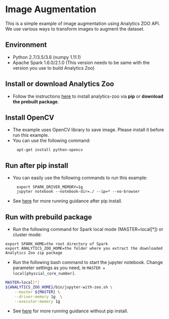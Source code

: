 # Image Augmentation
This is a simple example of image augmentation using Analytics ZOO API. We use various ways to transform images to augment the dataset.

## Environment
* Python 2.7/3.5/3.6 (numpy 1.11.1)
* Apache Spark 1.6.0/2.1.0 (This version needs to be same with the version you use to build Analytics Zoo)

## Install or download Analytics Zoo
* Follow the instructions [here](https://analytics-zoo.github.io/master/#PythonUserGuide/install/) to install analytics-zoo via __pip__ or __download the prebuilt package__.  

## Install OpenCV
* The example uses OpenCV library to save image. Please install it before run this example.
* You can use the following command:
```
     apt-get install python-opencv
```

## Run after pip install
* You can easily use the following commands to run this example:
```
     export SPARK_DRIVER_MEMORY=1g
     jupyter notebook --notebook-dir=./ --ip=* --no-browser 
```

* See [here](https://analytics-zoo.github.io/master/#PythonUserGuide/run/#run-after-pip-install) for more running guidance after pip install. 


## Run with prebuild package
* Run the following command for Spark local mode (MASTER=local[*]) or cluster mode:
```
export SPARK_HOME=the root directory of Spark
export ANALYTICS_ZOO_HOME=the folder where you extract the downloaded Analytics Zoo zip package

```
* Run the following bash command to start the jupyter notebook. Change parameter settings as you need, ie `MASTER = local[physcial_core_number]`.
```bash
MASTER=local[*]
${ANALYTICS_ZOO_HOME}/bin/jupyter-with-zoo.sh \
    --master ${MASTER} \
    --driver-memory 1g  \
    --executor-memory 1g
```
* See [here](https://analytics-zoo.github.io/master/#PythonUserGuide/run/#run-without-pip-install) for more running guidance without pip install.